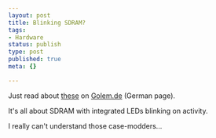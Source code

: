 ```yaml
---
layout: post
title: Blinking SDRAM?
tags:
- Hardware
status: publish
type: post
published: true
meta: {}

---
```

<p>Just read about <a href="http://www.crucial.com/eu/pvtcontent/memorytype.asp?memtype=BallistixTracer184-pinDIMM">these</a> on <a href="http://www.golem.de/0411/34947.html">Golem.de</a> (German page).</p>
<p>It's all about SDRAM with integrated LEDs blinking on activity.</p>
<p>I really can't understand those case-modders...</p>
